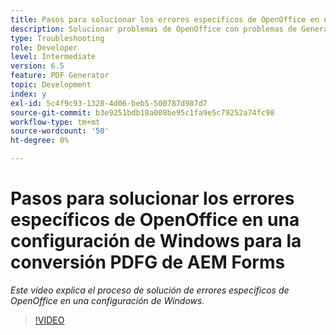 ```yaml
---
title: Pasos para solucionar los errores específicos de OpenOffice en una configuración de Windows
description: Solucionar problemas de OpenOffice con problemas de Generador de PDF en el programa de instalación de Windows.
type: Troubleshooting
role: Developer
level: Intermediate
version: 6.5
feature: PDF Generator
topic: Development
index: y
exl-id: 5c4f9c93-1328-4d06-beb5-500787d987d7
source-git-commit: b3e9251bdb18a008be95c1fa9e5c79252a74fc98
workflow-type: tm+mt
source-wordcount: '50'
ht-degree: 0%

---
```


# Pasos para solucionar los errores específicos de OpenOffice en una configuración de Windows para la conversión PDFG de AEM Forms

*Este vídeo explica el proceso de solución de errores específicos de OpenOffice en una configuración de Windows.*

>[!VIDEO](https://video.tv.adobe.com/v/335481?quality=12&learn=on)
